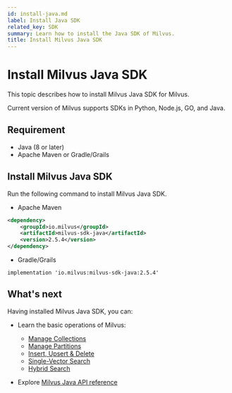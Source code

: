 ```yaml
---
id: install-java.md
label: Install Java SDK
related_key: SDK
summary: Learn how to install the Java SDK of Milvus.
title: Install Milvus Java SDK
---
```


# Install Milvus Java SDK

This topic describes how to install Milvus Java SDK for Milvus.

Current version of Milvus supports SDKs in Python, Node.js, GO, and Java.

## Requirement

- Java (8 or later)
- Apache Maven or Gradle/Grails

## Install Milvus Java SDK

Run the following command to install Milvus Java SDK.

- Apache Maven

```xml
<dependency>
    <groupId>io.milvus</groupId>
    <artifactId>milvus-sdk-java</artifactId>
    <version>2.5.4</version>
</dependency>
```

- Gradle/Grails

```
implementation 'io.milvus:milvus-sdk-java:2.5.4'
```

## What's next

Having installed Milvus Java SDK, you can:

- Learn the basic operations of Milvus:
  - [Manage Collections](manage-collections.md)
  - [Manage Partitions](manage-partitions.md)
  - [Insert, Upsert & Delete](insert-update-delete.md)
  - [Single-Vector Search](single-vector-search.md)
  - [Hybrid Search](multi-vector-search.md)

- Explore [Milvus Java API reference](/api-reference/java/v2.4.x/About.md)

